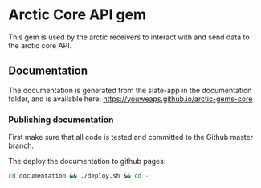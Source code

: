 # Arctic Core API gem

This gem is used by the arctic receivers to interact with and send data to the
arctic core API.

## Documentation

The documentation is generated from the slate-app in the documentation folder, and is available here: https://youweaps.github.io/arctic-gems-core

### Publishing documentation

First make sure that all code is tested and committed to the Github master branch.

The deploy the documentation to github pages:

```bash
cd documentation && ./deploy.sh && cd -
```
